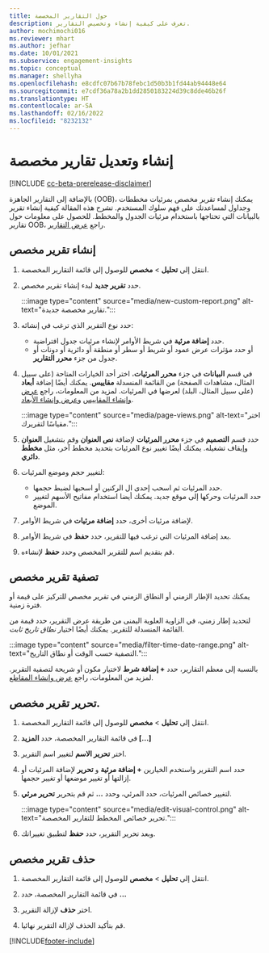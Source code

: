 ```yaml
---
title: حول التقارير المخصصة
description: تعرف على كيفية إنشاء وتخصيص التقارير.
author: mochimochi016
ms.reviewer: mhart
ms.author: jefhar
ms.date: 10/01/2021
ms.subservice: engagement-insights
ms.topic: conceptual
ms.manager: shellyha
ms.openlocfilehash: e8cdfc07b67b78febc1d50b3b1fd44ab94448e64
ms.sourcegitcommit: e7cdf36a78a2b1dd2850183224d39c8dde46b26f
ms.translationtype: HT
ms.contentlocale: ar-SA
ms.lasthandoff: 02/16/2022
ms.locfileid: "8232132"
---
```

# <a name="create-and-edit-custom-reports"></a>إنشاء وتعديل تقارير مخصصة

[!INCLUDE [cc-beta-prerelease-disclaimer](includes/cc-beta-prerelease-disclaimer.md)]

بالإضافة إلى التقارير الجاهزة (OOB)، يمكنك إنشاء تقرير مخصص بمرئيات مخططات وجداول لمساعدتك على فهم سلوك المستخدم. تشرح هذه المقالة كيفية إنشاء تقرير بالبيانات التي تحتاجها باستخدام مرئيات الجدول والمخطط. للحصول على معلومات حول تقارير OOB، راجع [عرض التقارير](view-reports.md).

## <a name="create-a-custom-report"></a>إنشاء تقرير مخصص

1. انتقل إلى **تحليل** > **مخصص** للوصول إلى قائمة التقارير المخصصة.

1. حدد **تقرير جديد** لبدء إنشاء تقرير مخصص.

   :::image type="content" source="media/new-custom-report.png" alt-text="تقارير مخصصة جديدة.":::

1. حدد نوع التقرير الذي ترغب في إنشائه:

    - حدد **إضافة مرئية** في شريط الأوامر لإنشاء مرئيات جدول افتراضية.
    - أو حدد مؤثرات عرض عمود أو شريط أو سطر أو منطقة أو دائرية أو دونات أو جدول من جزء **محرر التقارير**.

1. في قسم **البيانات** في جزء **محرر المرئيات**، اختر أحد الخيارات المتاحة (على سبيل المثال، مشاهدات الصفحة) من القائمة المنسدلة **مقاييس**. يمكنك أيضًا إضافة **أبعاد** (على سبيل المثال، البلد) لعرضها في المرئيات. لمزيد من المعلومات، راجع [عرض وإنشاء المقاييس](metrics.md) و[عرض وإنشاء الأبعاد](dimensions.md).

   :::image type="content" source="media/page-views.png" alt-text="اختر مقياسًا لتقريرك.":::

1. حدد قسم **التصميم** في جزء **محرر المرئيات** لإضافة **نص العنوان** وقم بتشغيل **العنوان** وإيقاف تشغيله.  يمكنك أيضًا تغيير نوع المرئيات بتحديد مخطط آخر، مثل **مخطط دائري**.

1. لتغيير حجم وموضع المرئيات:
   - حدد المرئيات ثم اسحب إحدى ال الركنين أو اسحبها لضبط حجمها.
   - حدد المرئيات وحركها إلى موقع جديد. يمكنك أيضا استخدام مفاتيح الأسهم لتغيير الموضع.
1. لإضافة مرئيات أخرى، حدد **إضافة مرئيات** في شريط الأوامر.
1. بعد إضافة المرئيات التي ترغب فيها للتقرير، حدد **حفظ** في شريط الأوامر.

1. قم بتقديم اسم للتقرير المخصص وحدد **حفظ** لإنشاءه.
 
## <a name="filter-a-custom-report"></a>تصفية تقرير مخصص

يمكنك تحديد الإطار الزمني أو النطاق الزمني في تقرير مخصص للتركيز على قيمة أو فترة زمنية.

لتحديد إطار زمني، في الزاوية العلوية اليمنى من طريقة عرض التقرير، حدد قيمة من القائمة المنسدلة للتقرير. يمكنك أيضًا اختيار *نطاق تاريخ ثابت*.

:::image type="content" source="media/filter-time-date-range.png" alt-text="التصفية حسب الوقت أو نطاق التاريخ.":::

بالنسبة إلى معظم التقارير، حدد **+ إضافة شرط** لاختيار مكون أو شريحة لتصفية التقرير. لمزيد من المعلومات، راجع [عرض وإنشاء المقاطع](segments.md).

## <a name="edit-a-custom-report"></a>تحرير تقرير مخصص.

1. انتقل إلى **تحليل** > **مخصص** للوصول إلى قائمة التقارير المخصصة.

1. في قائمة التقارير المخصصة، حدد **المزيد [...]** 

1. اختر **تحرير الاسم** لتغيير اسم التقرير.

1. حدد اسم التقرير واستخدم الخيارين **+ إضافة مرئية** و **تحرير** لإضافة المرئيات أو إزالتها أو تغيير موضعها أو تغيير حجمها.

1. لتغيير خصائص المرئيات، حدد المرئي، وحدد **...** ثم قم بتحرير **تحرير مرئي**.

   :::image type="content" source="media/edit-visual-control.png" alt-text="تحرير خصائص المخطط للتقارير المخصصة.":::

1. وبعد تحرير التقرير، حدد **حفظ** لتطبيق تغييراتك. 

## <a name="delete-a-custom-report"></a>حذف تقرير مخصص

1. انتقل إلى **تحليل** > **مخصص** للوصول إلى قائمة التقارير المخصصة.

1. في قائمة التقارير المخصصة، حدد **...**

1. اختر **حذف** لإزالة التقرير.

1. قم بتأكيد الحذف لإزالة التقرير نهائيا.


[!INCLUDE[footer-include](../includes/footer-banner.md)]
